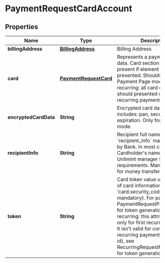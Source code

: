 
# PaymentRequestCardAccount

## Properties
Name | Type | Description | Notes
------------ | ------------- | ------------- | -------------
**billingAddress** | [**BillingAddress**](BillingAddress.md) | Billing Address |  [optional]
**card** | [**PaymentRequestCard**](PaymentRequestCard.md) | Represents a payment card data. Card section shouldn&#39;t be present if element &#39;token&#39; was presented. Shouldn&#39;t be used in Payment Page mode. For recurring: all card elements should presented only for first recurring payment. |  [optional]
**encryptedCardData** | **String** | Encrypted card data. The field includes: pan, security_code, expiration. Only for Gateway mode. |  [optional]
**recipientInfo** | **String** | Recipient full name. Property &#x60;recipient_info&#x60; may be required by Bank. In most cases it&#39;s Cardholder&#39;s name, contact Unlimint manager for requirements. Mandatory only for money transfer operation. |  [optional]
**token** | **String** | Card token value used instead of card information, except &#39;card.security_code&#39; (it&#39;s mandatory). For payment: see PaymentRequestPaymentData for token generation. For recurring: this attribute is valid only for first recurring payment. It isn&#39;t valid for continue recurring payments (with filing id), see RecurringRequestRecurringData for token generation. |  [optional]



